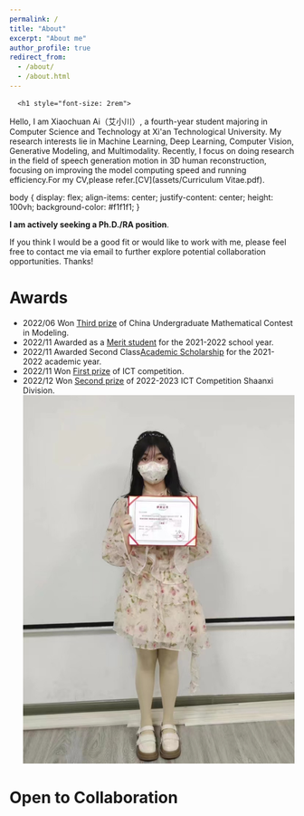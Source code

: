 ```yaml
---
permalink: /
title: "About"
excerpt: "About me"
author_profile: true
redirect_from: 
  - /about/
  - /about.html
---
```



      <h1 style="font-size: 2rem">
Hello, I am Xiaochuan Ai（艾小川）, a fourth-year student majoring in Computer Science and Technology at Xi'an Technological University. My research interests lie in Machine Learning, Deep Learning, Computer Vision, Generative Modeling, and Multimodality. Recently, I focus on doing research in the field of speech generation motion in 3D human reconstruction, focusing on improving the model computing speed and running efficiency.For my CV,please refer.[CV](assets/Curriculum Vitae.pdf).<br>
</h1>
body {
      display: flex;
      align-items: center;
      justify-content: center;
      height: 100vh;
      background-color: #f1f1f1;
    }   

**I am actively seeking a Ph.D./RA position**.<br>

If you think I would be a good fit or would like to work with me, please feel free to contact me via email to further explore potential collaboration opportunities. Thanks!




Awards
======
* 2022/06 Won [Third prize](images/微信图片_202307192028502.jpg) of China Undergraduate Mathematical Contest in Modeling.
* 2022/11 Awarded as a [Merit student](images/微信图片_20230719202850.jpg) for the 2021-2022 school year.
* 2022/11 Awarded Second Class[Academic Scholarship](images/微信图片_202307192028501.jpg) for the 2021- 2022 academic year.
* 2022/11 Won [First prize](images/微信图片_202307192028511.jpg) of ICT competition.
* 2022/12 Won [Second prize](images/微信图片_20230719202851.jpg) of 2022-2023  ICT Competition Shaanxi Division.<br>
![ICT获奖](https://github.com/XiaochuanAi/XiaochuanAi.github.io/blob/478976385c2b506a223ef872e8482d4881e84792/ICT%E8%8E%B7%E5%A5%96.png)   



Open to Collaboration
======


